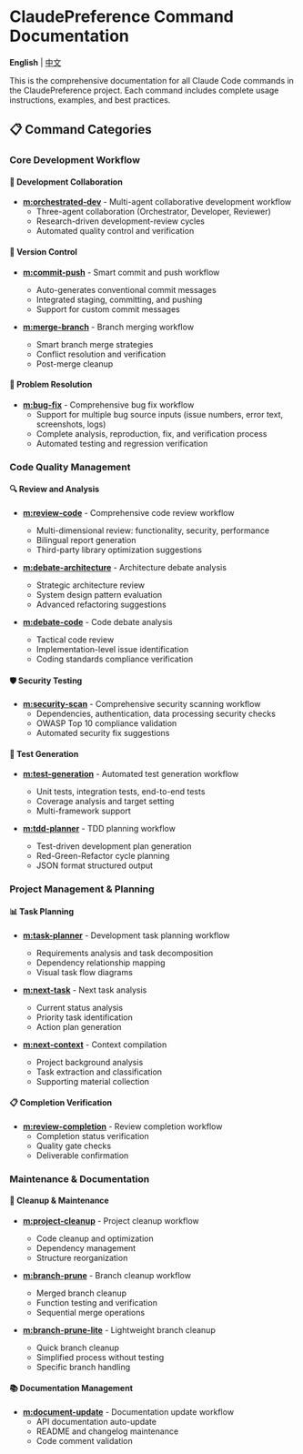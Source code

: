 # ClaudePreference Command Documentation

**English** | [中文](README_CN.md)

This is the comprehensive documentation for all Claude Code commands in the ClaudePreference project. Each command includes complete usage instructions, examples, and best practices.

## 📋 Command Categories

### Core Development Workflow

#### 🚀 Development Collaboration
- **[m:orchestrated-dev](en/commands/m-orchestrated-dev.md)** - Multi-agent collaborative development workflow
  - Three-agent collaboration (Orchestrator, Developer, Reviewer)
  - Research-driven development-review cycles
  - Automated quality control and verification

#### 📝 Version Control
- **[m:commit-push](en/commands/m-commit-push.md)** - Smart commit and push workflow
  - Auto-generates conventional commit messages
  - Integrated staging, committing, and pushing
  - Support for custom commit messages

- **[m:merge-branch](en/commands/m-merge-branch.md)** - Branch merging workflow
  - Smart branch merge strategies
  - Conflict resolution and verification
  - Post-merge cleanup

#### 🐛 Problem Resolution
- **[m:bug-fix](en/commands/m-bug-fix.md)** - Comprehensive bug fix workflow
  - Support for multiple bug source inputs (issue numbers, error text, screenshots, logs)
  - Complete analysis, reproduction, fix, and verification process
  - Automated testing and regression verification

### Code Quality Management

#### 🔍 Review and Analysis
- **[m:review-code](en/commands/m-review-code.md)** - Comprehensive code review workflow
  - Multi-dimensional review: functionality, security, performance
  - Bilingual report generation
  - Third-party library optimization suggestions

- **[m:debate-architecture](en/commands/m-debate-architecture.md)** - Architecture debate analysis
  - Strategic architecture review
  - System design pattern evaluation
  - Advanced refactoring suggestions

- **[m:debate-code](en/commands/m-debate-code.md)** - Code debate analysis
  - Tactical code review
  - Implementation-level issue identification
  - Coding standards compliance verification

#### 🛡️ Security Testing
- **[m:security-scan](en/commands/m-security-scan.md)** - Comprehensive security scanning workflow
  - Dependencies, authentication, data processing security checks
  - OWASP Top 10 compliance validation
  - Automated security fix suggestions

#### 🧪 Test Generation
- **[m:test-generation](en/commands/m-test-generation.md)** - Automated test generation workflow
  - Unit tests, integration tests, end-to-end tests
  - Coverage analysis and target setting
  - Multi-framework support

- **[m:tdd-planner](en/commands/m-tdd-planner.md)** - TDD planning workflow
  - Test-driven development plan generation
  - Red-Green-Refactor cycle planning
  - JSON format structured output

### Project Management & Planning

#### 📊 Task Planning
- **[m:task-planner](en/commands/m-task-planner.md)** - Development task planning workflow
  - Requirements analysis and task decomposition
  - Dependency relationship mapping
  - Visual task flow diagrams

- **[m:next-task](en/commands/m-next-task.md)** - Next task analysis
  - Current status analysis
  - Priority task identification
  - Action plan generation

- **[m:next-context](en/commands/m-next-context.md)** - Context compilation
  - Project background analysis
  - Task extraction and classification
  - Supporting material collection

#### 📋 Completion Verification
- **[m:review-completion](en/commands/m-review-completion.md)** - Review completion workflow
  - Completion status verification
  - Quality gate checks
  - Deliverable confirmation

### Maintenance & Documentation

#### 🧹 Cleanup & Maintenance
- **[m:project-cleanup](en/commands/m-project-cleanup.md)** - Project cleanup workflow
  - Code cleanup and optimization
  - Dependency management
  - Structure reorganization

- **[m:branch-prune](en/commands/m-branch-prune.md)** - Branch cleanup workflow
  - Merged branch cleanup
  - Function testing and verification
  - Sequential merge operations

- **[m:branch-prune-lite](en/commands/m-branch-prune-lite.md)** - Lightweight branch cleanup
  - Quick branch cleanup
  - Simplified process without testing
  - Specific branch handling

#### 📚 Documentation Management
- **[m:document-update](en/commands/m-document-update.md)** - Documentation update workflow
  - API documentation auto-update
  - README and changelog maintenance
  - Code comment validation